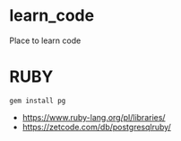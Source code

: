 # learn_code
Place to learn code

# RUBY 

```
gem install pg
```

* https://www.ruby-lang.org/pl/libraries/
* https://zetcode.com/db/postgresqlruby/
